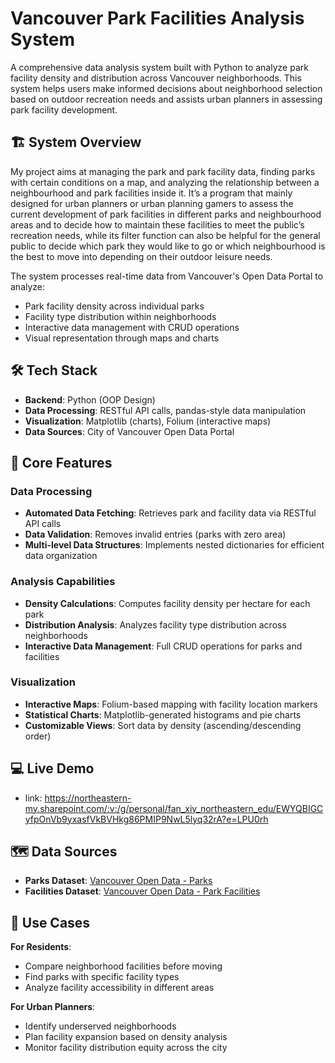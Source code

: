 # Vancouver Park Facilities Analysis System

A comprehensive data analysis system built with Python to analyze park facility density and distribution across Vancouver neighborhoods. This system helps users make informed decisions about neighborhood selection based on outdoor recreation needs and assists urban planners in assessing park facility development.

## 🏗️ System Overview

My project aims at managing the park and park facility data, finding parks with certain conditions on a map, and analyzing the relationship between a neighbourhood and park facilities inside it. It’s a program that mainly designed for urban planners or urban planning gamers to assess the current development of park facilities in different parks and neighbourhood areas and to decide how to maintain these facilities to meet the public’s recreation needs, while its filter function can also be helpful for the general public to decide which park they would like to go or which neighbourhood is the best to move into depending on their outdoor leisure needs.

The system processes real-time data from Vancouver's Open Data Portal to analyze:
- Park facility density across individual parks
- Facility type distribution within neighborhoods
- Interactive data management with CRUD operations
- Visual representation through maps and charts

## 🛠️ Tech Stack

- **Backend**: Python (OOP Design)
- **Data Processing**: RESTful API calls, pandas-style data manipulation
- **Visualization**: Matplotlib (charts), Folium (interactive maps)
- **Data Sources**: City of Vancouver Open Data Portal

## 🔧 Core Features

### Data Processing
- **Automated Data Fetching**: Retrieves park and facility data via RESTful API calls
- **Data Validation**: Removes invalid entries (parks with zero area)
- **Multi-level Data Structures**: Implements nested dictionaries for efficient data organization

### Analysis Capabilities
- **Density Calculations**: Computes facility density per hectare for each park
- **Distribution Analysis**: Analyzes facility type distribution across neighborhoods
- **Interactive Data Management**: Full CRUD operations for parks and facilities

### Visualization
- **Interactive Maps**: Folium-based mapping with facility location markers
- **Statistical Charts**: Matplotlib-generated histograms and pie charts
- **Customizable Views**: Sort data by density (ascending/descending order)

## 💻 Live Demo

- link: https://northeastern-my.sharepoint.com/:v:/g/personal/fan_xiy_northeastern_edu/EWYQBIGCyfpOnVb9yxasfVkBVHkg86PMIP9NwL5lyq32rA?e=LPU0rh

## 🗺️ Data Sources

- **Parks Dataset**: [Vancouver Open Data - Parks](https://opendata.vancouver.ca/explore/dataset/parks/)
- **Facilities Dataset**: [Vancouver Open Data - Park Facilities](https://opendata.vancouver.ca/explore/dataset/parks-facilities/)

## 🎯 Use Cases

**For Residents**:
- Compare neighborhood facilities before moving
- Find parks with specific facility types
- Analyze facility accessibility in different areas

**For Urban Planners**:
- Identify underserved neighborhoods
- Plan facility expansion based on density analysis
- Monitor facility distribution equity across the city

